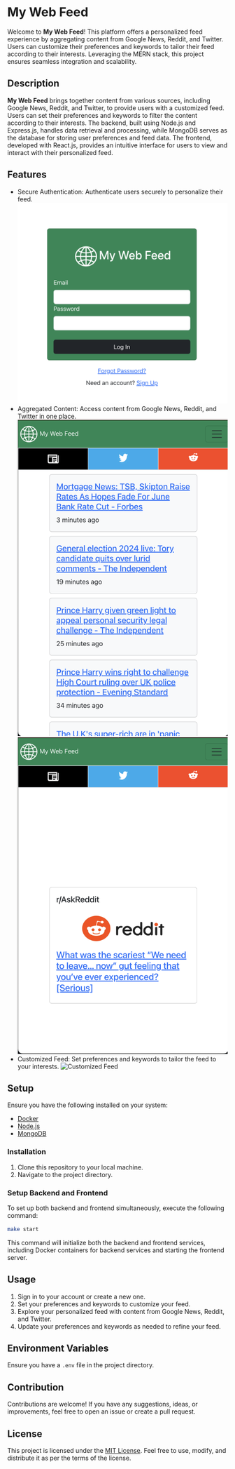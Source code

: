 # My Web Feed

Welcome to **My Web Feed**! This platform offers a personalized feed experience by aggregating content from Google News, Reddit, and Twitter. Users can customize their preferences and keywords to tailor their feed according to their interests. Leveraging the MERN stack, this project ensures seamless integration and scalability.

## Description

**My Web Feed** brings together content from various sources, including Google News, Reddit, and Twitter, to provide users with a customized feed. Users can set their preferences and keywords to filter the content according to their interests. The backend, built using Node.js and Express.js, handles data retrieval and processing, while MongoDB serves as the database for storing user preferences and feed data. The frontend, developed with React.js, provides an intuitive interface for users to view and interact with their personalized feed.

## Features

- Secure Authentication: Authenticate users securely to personalize their feed.
  ![Secure Authentication](./documentation/images/login.png)
- Aggregated Content: Access content from Google News, Reddit, and Twitter in one place.
  ![Aggregated Content](./documentation/images/news.png)![Aggregated Content](./documentation/images/reddit.png)
- Customized Feed: Set preferences and keywords to tailor the feed to your interests.
  ![Customized Feed](./documentation/images/preferencesimage.png)

## Setup

Ensure you have the following installed on your system:

- [Docker](https://www.docker.com/)
- [Node.js](https://nodejs.org/)
- [MongoDB](https://www.mongodb.com/)

### Installation

1. Clone this repository to your local machine.
2. Navigate to the project directory.

### Setup Backend and Frontend

To set up both backend and frontend simultaneously, execute the following command:

```bash
make start
```

This command will initialize both the backend and frontend services, including Docker containers for backend services and starting the frontend server.

## Usage

1. Sign in to your account or create a new one.
2. Set your preferences and keywords to customize your feed.
3. Explore your personalized feed with content from Google News, Reddit, and Twitter.
4. Update your preferences and keywords as needed to refine your feed.

## Environment Variables

Ensure you have a `.env` file in the project directory.

## Contribution

Contributions are welcome! If you have any suggestions, ideas, or improvements, feel free to open an issue or create a pull request.

## License

This project is licensed under the [MIT License](LICENSE). Feel free to use, modify, and distribute it as per the terms of the license.
